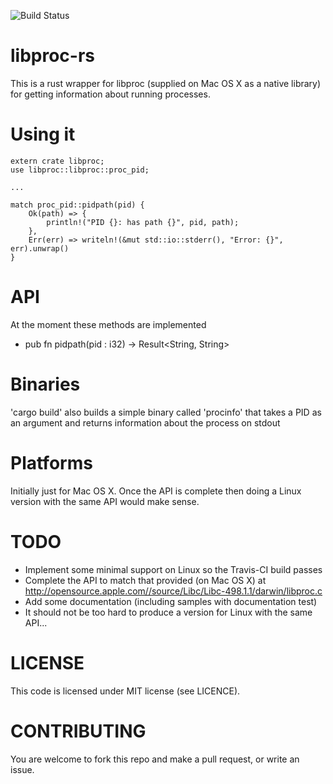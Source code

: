 ![Build Status](https://travis-ci.org/andrewdavidmackenzie/libproc-rs.svg?branch=master "Mac OS X")

# libproc-rs
This is a rust wrapper for libproc (supplied on Mac OS X as a native library) for getting information about running processes.

# Using it
```
extern crate libproc;
use libproc::libproc::proc_pid;

...

match proc_pid::pidpath(pid) {
    Ok(path) => {
        println!("PID {}: has path {}", pid, path);
    },
    Err(err) => writeln!(&mut std::io::stderr(), "Error: {}", err).unwrap()
}
```

# API
At the moment these methods are implemented
- pub fn pidpath(pid : i32) -> Result<String, String>

# Binaries
'cargo build' also builds a simple binary called 'procinfo' that takes a PID as an argument and returns information about the process on stdout

# Platforms
Initially just for Mac OS X. Once the API is complete then doing a Linux version with the same API would make sense.

# TODO
- Implement some minimal support on Linux so the Travis-CI build passes
- Complete the API to match that provided (on Mac OS X) at http://opensource.apple.com//source/Libc/Libc-498.1.1/darwin/libproc.c
- Add some documentation (including samples with documentation test)
- It should not be too hard to produce a version for Linux with the same API...

# LICENSE
This code is licensed under MIT license (see LICENCE).

# CONTRIBUTING
You are welcome to fork this repo and make a pull request, or write an issue.

